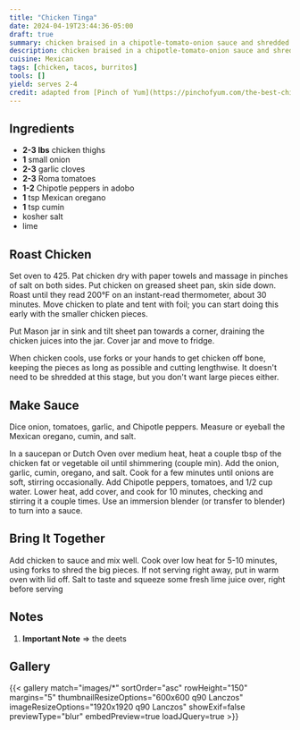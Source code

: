 ```yaml
---
title: "Chicken Tinga"
date: 2024-04-19T23:44:36-05:00
draft: true
summary: chicken braised in a chipotle-tomato-onion sauce and shredded.  Excellent for tacos and burritos
description: chicken braised in a chipotle-tomato-onion sauce and shredded
cuisine: Mexican
tags: [chicken, tacos, burritos]
tools: []
yield: serves 2-4
credit: adapted from [Pinch of Yum](https://pinchofyum.com/the-best-chicken-tinga-tacos)
---
```


## Ingredients

* **2-3 lbs** chicken thighs
* **1** small onion
* **2-3** garlic cloves
* **2-3** Roma tomatoes 
* **1-2** Chipotle peppers in adobo 
* **1** tsp Mexican oregano 
* **1** tsp cumin
* kosher salt
* lime

## Roast Chicken

Set oven to 425.  Pat chicken dry with paper towels and massage in pinches of salt on both sides.  Put chicken on greased sheet pan, skin side down.  Roast until they read 200°F on an instant-read thermometer, about 30 minutes.  Move chicken to plate and tent with foil; you can start doing this early with the smaller chicken pieces.  

Put Mason jar in sink and tilt sheet pan towards a corner, draining the chicken juices into the jar.  Cover jar and move to fridge.

When chicken cools, use forks or your hands to get chicken off bone, keeping the pieces as long as possible and cutting lengthwise.  It doesn't need to be shredded at this stage, but you don't want large pieces either.

## Make Sauce

Dice onion, tomatoes, garlic, and Chipotle peppers.  Measure or eyeball the Mexican oregano, cumin, and salt.

In a saucepan or Dutch Oven over medium heat, heat a couple tbsp of the chicken fat or vegetable oil until shimmering (couple min).  Add the onion, garlic, cumin, oregano, and salt.  Cook for a few minutes until onions are soft, stirring occasionally.  Add Chipotle peppers, tomatoes, and 1/2 cup water.  Lower heat, add cover, and cook for 10 minutes, checking and stirring it a couple times.  Use an immersion blender (or transfer to blender) to turn into a sauce.  

## Bring It Together 

Add chicken to sauce and mix well.  Cook over low heat for 5-10 minutes, using forks to shred the big pieces.  If not serving right away, put in warm oven with lid off.  Salt to taste and squeeze some fresh lime juice over, right before serving


## Notes

1. **Important Note** => the deets

## Gallery

{{< gallery match="images/*" sortOrder="asc" rowHeight="150" margins="5" thumbnailResizeOptions="600x600 q90 Lanczos" imageResizeOptions="1920x1920 q90 Lanczos" showExif=false previewType="blur" embedPreview=true loadJQuery=true >}}
